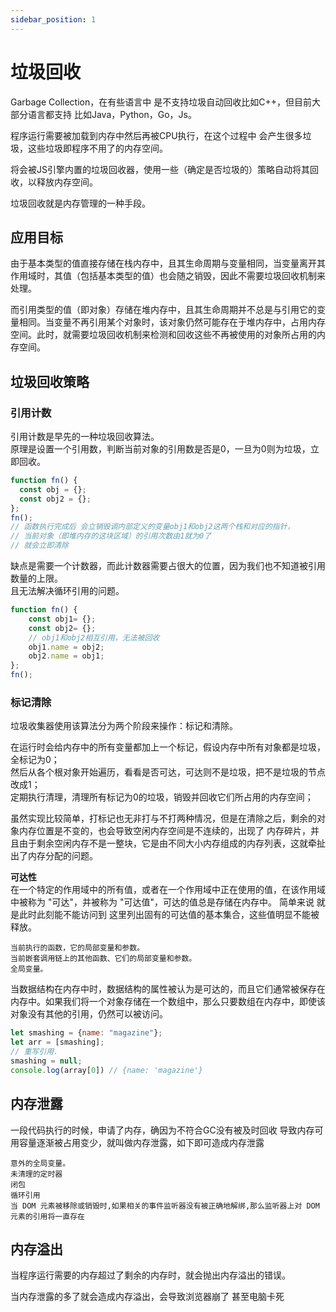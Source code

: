 ```yaml
---
sidebar_position: 1
---
```


# 垃圾回收
Garbage Collection，在有些语言中 是不支持垃圾自动回收比如C++，但目前大部分语言都支持 比如Java，Python，Go，Js。

程序运行需要被加载到内存中然后再被CPU执行，在这个过程中 会产生很多垃圾，这些垃圾即程序不用了的内存空间。

将会被JS引擎内置的垃圾回收器，使用一些（确定是否垃圾的）策略自动将其回收，以释放内存空间。

垃圾回收就是内存管理的一种手段。

## 应用目标
由于基本类型的值直接存储在栈内存中，且其生命周期与变量相同，当变量离开其作用域时，其值（包括基本类型的值）也会随之销毁，因此不需要垃圾回收机制来处理。

而引用类型的值（即对象）存储在堆内存中，且其生命周期并不总是与引用它的变量相同。当变量不再引用某个对象时，该对象仍然可能存在于堆内存中，占用内存空间。此时，就需要垃圾回收机制来检测和回收这些不再被使用的对象所占用的内存空间。

## 垃圾回收策略

### 引用计数
引用计数是早先的一种垃圾回收算法。   
原理是设置一个引用数，判断当前对象的引用数是否是0，一旦为0则为垃圾，立即回收。
```js
function fn() {
  const obj = {};
  const obj2 = {};
};
fn(); 
// 函数执行完成后 会立销毁调内部定义的变量obj1和obj2这两个栈和对应的指针，
// 当前对象（即堆内存的这块区域）的引用次数由1就为0了
// 就会立即清除
```


缺点是需要一个计数器，而此计数器需要占很大的位置，因为我们也不知道被引用数量的上限。   
且无法解决循环引用的问题。
```js
function fn() {
    const obj1= {};
    const obj2= {};
    // obj1和obj2相互引用，无法被回收
    obj1.name = obj2;
    obj2.name = obj1;
};
fn();
```



### 标记清除
垃圾收集器使用该算法分为两个阶段来操作：标记和清除。  

在运行时会给内存中的所有变量都加上一个标记，假设内存中所有对象都是垃圾，全标记为0；  
然后从各个根对象开始遍历，看看是否可达，可达则不是垃圾，把不是垃圾的节点改成1；  
定期执行清理，清理所有标记为0的垃圾，销毁并回收它们所占用的内存空间；

虽然实现比较简单，打标记也无非打与不打两种情况，但是在清除之后，剩余的对象内存位置是不变的，也会导致空闲内存空间是不连续的，出现了 内存碎片，并且由于剩余空闲内存不是一整块，它是由不同大小内存组成的内存列表，这就牵扯出了内存分配的问题。


**可达性**   
在一个特定的作用域中的所有值，或者在一个作用域中正在使用的值，在该作用域中被称为 "可达"，并被称为 "可达值"，可达的值总是存储在内存中。 简单来说 就是此时此刻能不能访问到
这里列出固有的可达值的基本集合，这些值明显不能被释放。
```
当前执行的函数，它的局部变量和参数。
当前嵌套调用链上的其他函数、它们的局部变量和参数。
全局变量。
```


当数据结构在内存中时，数据结构的属性被认为是可达的，而且它们通常被保存在内存中。如果我们将一个对象存储在一个数组中，那么只要数组在内存中，即使该对象没有其他的引用，仍然可以被访问。
```js
let smashing = {name: "magazine"};
let arr = [smashing];
// 重写引用.
smashing = null;
console.log(array[0]) // {name: 'magazine'}
```

## 内存泄露
一段代码执行的时候，申请了内存，确因为不符合GC没有被及时回收 导致内存可用容量逐渐被占用变少，就叫做内存泄露，如下即可造成内存泄露
```
意外的全局变量。
未清理的定时器
闭包
循环引用
当 DOM 元素被移除或销毁时,如果相关的事件监听器没有被正确地解绑,那么监听器上对 DOM 元素的引用将一直存在
```


## 内存溢出
当程序运行需要的内存超过了剩余的内存时，就会抛出内存溢出的错误。

当内存泄露的多了就会造成内存溢出，会导致浏览器崩了 甚至电脑卡死
